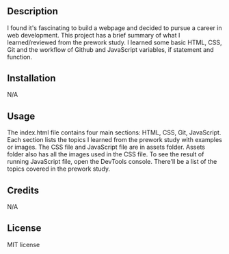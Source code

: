 # <Prework Study Guide Webpage>

## Description

 I found it's fascinating to build a webpage and decided to pursue a career in web development. This project has a brief summary of what I learned/reviewed from the prework study. I learned some basic HTML, CSS, Git and the workflow of Github and JavaScript variables, if statement and function. 

## Installation

N/A

## Usage

The index.html file contains four main sections: HTML, CSS, Git, JavaScript. Each section lists the topics I learned from the prework study with examples or images.
The CSS file and JavaScript file are in assets folder. 
Assets folder also has all the images used in the CSS file.
To see the result of running JavaScript file, open the DevTools console. There'll be a list of the topics covered in the prework study.

## Credits

N/A

## License

MIT license
